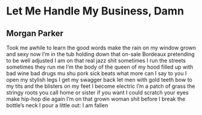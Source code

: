 # Let Me Handle My Business, Damn
## Morgan Parker
Took me awhile to learn the good words
make the rain on my window grown
and sexy now I’m in the tub holding down
that on-sale Bordeaux pretending
to be well adjusted I am on that real
jazz shit sometimes I run the streets
sometimes they run me I’m the body
of the queen of my hood filled up
with bad wine bad drugs mu shu pork
sick beats what more can I say to you
I open my stylish legs I get my swagger
back let men with gold teeth bow to my tits
and the blisters on my feet I become electric
I’m a patch of grass the stringy roots
you call home or sister if you want
I could scratch your eyes make hip-hop die again
I’m on that grown woman shit before I break
the bottle’s neck I pour a little out: I am fallen
